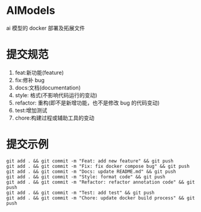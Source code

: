 # AIModels

ai 模型的 docker 部署及拓展文件

# 提交规范

1. feat:新功能(feature)
2. fix:修补 bug
3. docs:文档(documentation)
4. style: 格式(不影响代码运行的变动)
5. refactor: 重构(即不是新增功能，也不是修改 bug 的代码变动)
6. test:增加测试
7. chore:构建过程或辅助工具的变动

# 提交示例

```
git add . && git commit -m "Feat: add new feature" && git push
git add . && git commit -m "Fix: fix docker compose bug" && git push
git add . && git commit -m "Docs: update README.md" && git push
git add . && git commit -m "Style: format code" && git push
git add . && git commit -m "Refactor: refactor annotation code" && git push
git add . && git commit -m "Test: add test" && git push
git add . && git commit -m "Chore: update docker build process" && git push

```
